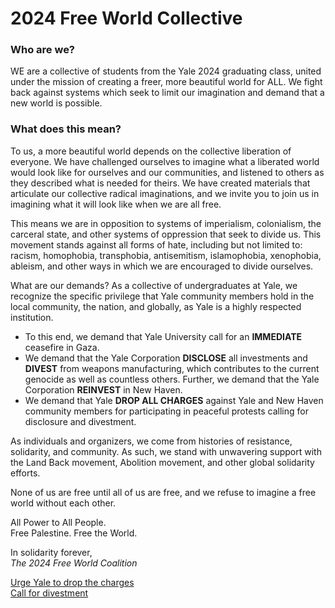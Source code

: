 # 2024 Free World Collective

### Who are we?

WE are a collective of students from the Yale 2024 graduating class, united under the mission of creating a freer, more beautiful world for ALL. We fight back against systems which seek to limit our imagination and demand that a new world is possible. 

### What does this mean?

To us, a more beautiful world depends on the collective liberation of everyone. We have challenged ourselves to imagine what a liberated world would look like for ourselves and our communities, and listened to others as they described what is needed for theirs. We have created materials that articulate our collective radical imaginations, and we invite you to join us in imagining what it will look like when we are all free.

This means we are in opposition to systems of imperialism, colonialism, the carceral state, and other systems of oppression that seek to divide us. This movement stands against all forms of hate, including but not limited to: racism, homophobia, transphobia, antisemitism, islamophobia, xenophobia, ableism, and other ways in which we are encouraged to divide ourselves.

What are our demands?
As a collective of undergraduates at Yale, we recognize the specific privilege that Yale community members hold in the local community, the nation, and globally, as Yale is a highly respected institution. 

- To this end, we demand that Yale University call for an **IMMEDIATE** ceasefire in Gaza.
- We demand that the Yale Corporation **DISCLOSE** all investments and **DIVEST** from weapons manufacturing, which contributes to the current genocide as well as countless others. Further, we demand that the Yale Corporation **REINVEST** in New Haven.
- We demand that Yale **DROP ALL CHARGES** against Yale and New Haven community members for participating in peaceful protests calling for disclosure and divestment.

As individuals and organizers, we come from histories of resistance, solidarity, and community. As such, we stand with unwavering support with the Land Back movement, Abolition movement, and other global solidarity efforts. 

None of us are free until all of us are free, and we refuse to imagine a free world without each other.

All Power to All People.<br>
Free Palestine. Free the World. 

In solidarity forever,<br>
_The 2024 Free World Coalition_

[Urge Yale to drop the charges](https://actionnetwork.org/letters/yale-drop-the-charges-divest-from-weapons/)<br>
[Call for divestment](https://freepalestine.tools/universities)
